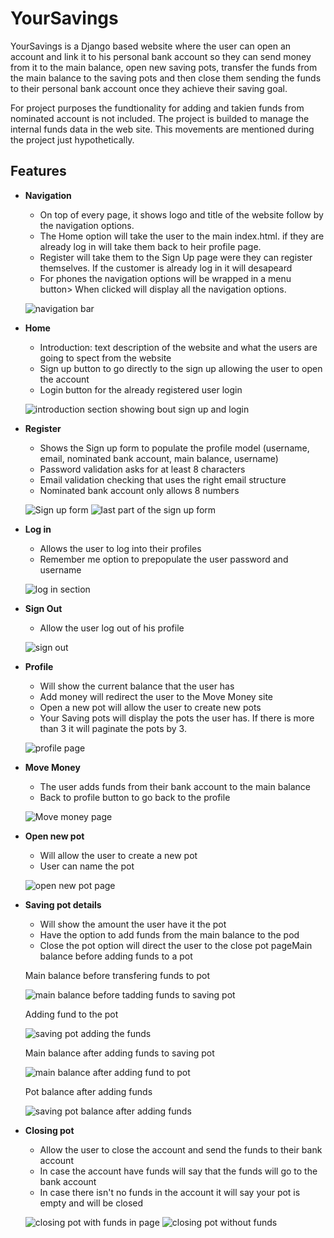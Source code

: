 # YourSavings

YourSavings is a Django based website where the user can open an account and link it to his personal bank account so they can send money from it to the main balance, open new saving pots, transfer the funds from the main balance to the saving pots and then close them sending the funds to their personal bank account once they achieve their saving goal.

For project purposes the fundtionality for adding and takien funds from nominated account is not included. The project is builded to manage the internal funds data in the web site. This movements are mentioned during the project just hypothetically.

## Features

- **Navigation**
  - On top of every page, it shows logo and title of the website follow by the navigation options.
  - The Home option will take the user to the main index.html. if they are already log in will take them back to heir profile page.
  - Register will take them to the Sign Up page were they can register themselves. If the customer is already log in it will desapeard
  - For phones the navigation options will be wrapped in a menu button> When clicked will display all the navigation options.

  ![navigation bar](/static/images/navbar.png)

- **Home**
  - Introduction: text description of the website and what the users are going to spect from the website
  - Sign up button to go directly to the sign up allowing the user to open the account
  - Login button for the already registered user login

  ![introduction section showing bout sign up and login](/static/images/home.png)

- **Register**
  - Shows the Sign up form to populate the profile model (username, email, nominated bank account, main balance, username)
  - Password validation asks for at least 8 characters
  - Email validation checking that uses the right email structure
  - Nominated bank account only allows 8 numbers 

  ![Sign up form](/static/images/sign-up.png)
  ![last part of the sign up form](/static/images/sing-up-end.png)
  
- **Log in**
  - Allows the user to log into their profiles
  - Remember me option to prepopulate the user password and username

  ![log in section](/static/images/login.png)

- **Sign Out**
  - Allow the user log out of his profile

  ![sign out](/static/images/sign-out.png)

- **Profile**
  - Will show the current balance that the user has 
  - Add money will redirect the user to the Move Money site
  - Open a new pot will allow the user to create new pots
  - Your Saving pots will display the pots the user has. If there is more than 3 it will paginate the pots by 3.

  ![profile page](/static/images/profile.png)

- **Move Money**
  - The user adds funds from their bank account to the main balance
  - Back to profile button to go back to the profile 

  ![Move money page](/static/images/move-money.png)

- **Open new pot**
  - Will allow the user to create a new pot
  - User can name the pot

  ![open new pot page](/static/images/open-new-pot.png) 

- **Saving pot details**
  - Will show the amount the user have it the pot
  - Have the option to add funds from the main balance to the pod
  - Close the pot option will direct the user to the close pot pageMain balance before adding funds to a pot

  Main balance before transfering funds to pot

  ![main balance before tadding funds to saving pot](/static/images/main-balance-before-add-money-to-saving-pot.png)

  Adding fund to the pot

  ![saving pot adding the funds](/static/images/adding-funds-to-saving-pot.png)

  Main balance after adding funds to saving pot

  ![main balance after adding fund to pot](/static/images/balance-after-adding-funds.png)

  Pot balance after adding funds

  ![saving pot balance after adding funds](/static/images/saving-pot-after-adding-funds.png)

- **Closing pot**
  - Allow the user to close the account and send the funds to their bank account
  - In case the account have funds will say that the funds will go to the bank account
  - In case there isn't no funds in the account it will say your pot is empty and will be closed
  
  ![closing pot with funds in page](/static/images/closing-saving-pot.png)
  ![closing pot without funds](/static/images/closing-saving-pot-no-funds.png)